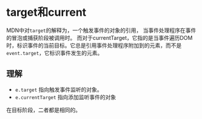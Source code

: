 # target和current

MDN中对`target`的解释为，一个触发事件的对象的引用， 当事件处理程序在事件的冒泡或捕获阶段被调用时。
 	而对于currentTarget，它指的是当事件遍历DOM时，标识事件的当前目标。它总是引用事件处理程序附加到的元素，而不是`event.target`，它标识事件发生的元素。





## 理解

- `e.target` 指向触发事件监听的对象。
- `e.currentTarget` 指向添加监听事件的对象



在目标阶段，二者都是相同的。